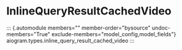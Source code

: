 # InlineQueryResultCachedVideo

::: {.automodule members="" member-order="bysource" undoc-members="True" exclude-members="model_config,model_fields"}
aiogram.types.inline_query_result_cached_video
:::
